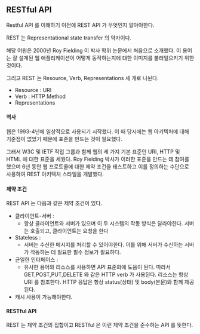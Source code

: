 ## RESTful API

Restful API 를 이해하기 이전에 REST API 가 무엇인지 알아야한다.

REST 는 Representational state transfer 의 약자이다.

해당 어원은 2000년 Roy Fielding 이 박사 학위 논문에서 처음으로 소개했다. 이 용어는 잘 설계된 웹 애플리케이션이
어떻게 동작하는지에 대한 이미지를 불러일으키기 위한 것이다.

그리고 REST 는 Resource, Verb, Representations 세 개로 나뉜다.
- Resource : URI
- Verb : HTTP Method
- Representations

#### 역사

웹은 1993-4년에 일상적으로 사용되기 시작했다. 이 때 당시에는 웹 아키텍처에 대해 기준점이 없었기 때문에 표준을
만드는 것이 필요했다.

그래서 W3C 및 IETF 작업 그룹과 함께 웹의 세 가지 기본 표준인 URI, HTTP 및 HTML 에 대한 표준을 세웠다.
Roy Fielding 박사가 이러한 표준을 만드는 데 참여를 했으며 6년 동안 웹 프로토콜에 대한 제약 조건을 테스트하고
이를 정의하는 수단으로 사용하여 REST 아키텍처 스타일을 개발했다.



#### 제약 조건

REST API 는 다음과 같은 제약 조건이 있다.

- 클라이언트-서버 : 
  - 항상 클라이언트와 서버가 있으며 이 두 시스템의 작동 방식은 달라야한다. 서버는 호출되고, 클라이언트는 요청을 한다
- Stateless :
  - 서버는 수신한 메시지를 처리할 수 있어야한다. 이를 위해 서버가 수신하는 서버가 작동하는 데 필요한 필수 정보가 필요하다.
- 균일한 인터페이스 : 
  - 유사한 용어와 리소스를 사용하면 API 표준화에 도움이 된다. 따라서 GET,POST,PUT,DELETE 와 같은
  HTTP verb 가 사용된다. 리소스는 항상 URI 를 참조한다. HTTP 응답은 항상 status(상태) 및 body(본문)와 함께 제공된다.
- 캐시 사용이 가능해야한다.


#### RESTful API

REST 는 제약 조건의 집합이고 RESTful 은 이런 제약 조건을 준수하는 API 를 뜻한다.


